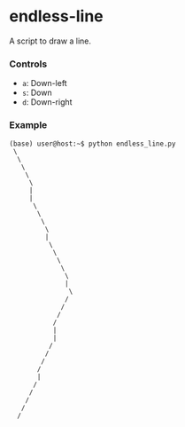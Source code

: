 # endless-line

A script to draw a line.

### Controls

- `a`: Down-left 
- `s`: Down
- `d`: Down-right

### Example

```
(base) user@host:~$ python endless_line.py 
 \
  \
   \
    \
     \
     |
     |
      \
       \
        \
         \
         |
          \
           \
            \
             \
              \
              |
               \
              /
             /
            /
           /
           |
           |
          /
         /
        /
       /
       |
      /
     /
    /
   /
  /
```
